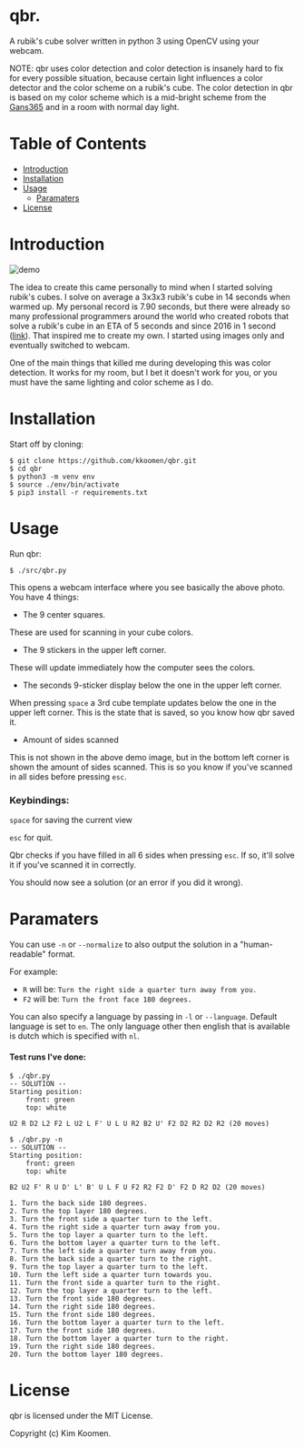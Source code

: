 # qbr.
A rubik's cube solver written in python 3 using OpenCV using your webcam.

NOTE: qbr uses color detection and color detection is insanely hard to fix for
every possible situation, because certain light influences a color detector and the
color scheme on a rubik's cube.
The color detection in qbr is based on my color scheme which is a mid-bright scheme from
the [Gans365](http://thecubicle.us/images/gans56b3.jpg) and in a room with normal day light.

# Table of Contents
- [Introduction](#introduction)
- [Installation](#installation)
- [Usage](#usage)
    - [Paramaters](#paramaters)
- [License](#license)


# Introduction
![demo](demo.png)

The idea to create this came personally to mind when I started solving rubik's cubes.
I solve on average a 3x3x3 rubik's cube in 14 seconds when warmed up. My personal record
is 7.90 seconds, but there were already so many professional programmers around the world
who created robots that solve a rubik's cube in an ETA of 5 seconds and since 2016 in 1 second
([link](https://www.youtube.com/watch?v=ixTddQQ2Hs4)).
That inspired me to create my own. I started using images only and eventually switched to webcam.

One of the main things that killed me during developing this was color detection. It works for my
room, but I bet it doesn't work for you, or you must have the same lighting and color scheme as I do.

# Installation
Start off by cloning:
```
$ git clone https://github.com/kkoomen/qbr.git
$ cd qbr
$ python3 -m venv env
$ source ./env/bin/activate
$ pip3 install -r requirements.txt
```

# Usage

Run qbr:

```
$ ./src/qbr.py
```

This opens a webcam interface where you see basically the above photo.
You have 4 things:

* The 9 center squares.

These are used for scanning in
your cube colors.

* The 9 stickers in the upper left corner.

These will update
immediately how the computer sees the colors.

* The seconds 9-sticker display below the one in the upper left corner.

When pressing `space` a 3rd cube template updates below the one in the upper left corner.
This is the state that is saved, so you know how qbr saved it.

* Amount of sides scanned

This is not shown in the above demo image, but in the bottom left corner is shown
the amount of sides scanned. This is so you know if you've scanned in all sides before
pressing `esc`.

### Keybindings:

`space` for saving the current view

`esc` for quit.

Qbr checks if you have filled in all 6 sides when pressing `esc`. If so, it'll
solve it if you've scanned it in correctly.

You should now see a solution (or an error if you did it wrong).

# Paramaters

You can use `-n` or `--normalize` to also output the solution in a "human-readable" format.

For example:

* `R` will be: `Turn the right side a quarter turn away from you.`
* `F2` will be: `Turn the front face 180 degrees.`

You can also specify a language by passing in `-l` or `--language`. Default language
is set to `en`. The only language other then english that is available is dutch which
is specified with `nl`.


#### Test runs I've done:

```
$ ./qbr.py
-- SOLUTION --
Starting position:
    front: green
    top: white

U2 R D2 L2 F2 L U2 L F' U L U R2 B2 U' F2 D2 R2 D2 R2 (20 moves)
```

```
$ ./qbr.py -n
-- SOLUTION --
Starting position:
    front: green
    top: white

B2 U2 F' R U D' L' B' U L F U F2 R2 F2 D' F2 D R2 D2 (20 moves)

1. Turn the back side 180 degrees.
2. Turn the top layer 180 degrees.
3. Turn the front side a quarter turn to the left.
4. Turn the right side a quarter turn away from you.
5. Turn the top layer a quarter turn to the left.
6. Turn the bottom layer a quarter turn to the left.
7. Turn the left side a quarter turn away from you.
8. Turn the back side a quarter turn to the right.
9. Turn the top layer a quarter turn to the left.
10. Turn the left side a quarter turn towards you.
11. Turn the front side a quarter turn to the right.
12. Turn the top layer a quarter turn to the left.
13. Turn the front side 180 degrees.
14. Turn the right side 180 degrees.
15. Turn the front side 180 degrees.
16. Turn the bottom layer a quarter turn to the left.
17. Turn the front side 180 degrees.
18. Turn the bottom layer a quarter turn to the right.
19. Turn the right side 180 degrees.
20. Turn the bottom layer 180 degrees.
```


# License

qbr is licensed under the MIT License.

Copyright (c) Kim Koomen.
